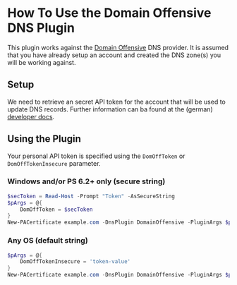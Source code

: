 # How To Use the Domain Offensive DNS Plugin

This plugin works against the [Domain Offensive](https://www.do.de/) DNS provider. It is assumed that you have already setup an account and created the DNS zone(s) you will be working against.

## Setup

We need to retrieve an secret API token for the account that will be used to update DNS records. Further information can ba found at the (german) [developer docs](https://www.do.de/wiki/LetsEncrypt_-_Entwickler).

## Using the Plugin

Your personal API token is specified using the `DomOffToken` or `DomOffTokenInsecure` parameter.


### Windows and/or PS 6.2+ only (secure string)
```powershell
$secToken = Read-Host -Prompt "Token" -AsSecureString
$pArgs = @{
    DomOffToken = $secToken
}
New-PACertificate example.com -DnsPlugin DomainOffensive -PluginArgs $pArgs
```


### Any OS (default string)
```powershell
$pArgs = @{
    DomOffTokenInsecure = 'token-value'
}
New-PACertificate example.com -DnsPlugin DomainOffensive -PluginArgs $pArgs
```

